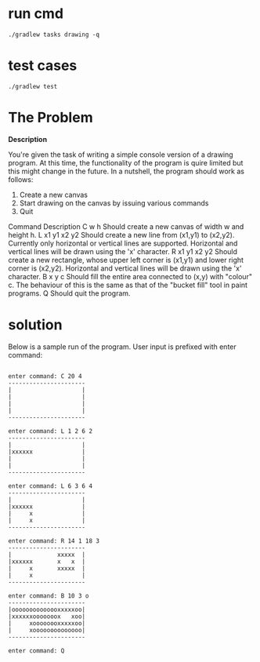 # run cmd
```
./gradlew tasks drawing -q

```
# test cases 
```
./gradlew test

```

# The Problem 

__Description__

You're given the task of writing a simple console version of a drawing program. 
At this time, the functionality of the program is quire limited but this might change in the future. 
In a nutshell, the program should work as follows:
 1. Create a new canvas
 2. Start drawing on the canvas by issuing various commands
 3. Quit


Command 		Description
C w h           Should create a new canvas of width w and height h.
L x1 y1 x2 y2   Should create a new line from (x1,y1) to (x2,y2). Currently only
                horizontal or vertical lines are supported. Horizontal and vertical lines
                will be drawn using the 'x' character.
R x1 y1 x2 y2   Should create a new rectangle, whose upper left corner is (x1,y1) and
                lower right corner is (x2,y2). Horizontal and vertical lines will be drawn
                using the 'x' character.
B x y c         Should fill the entire area connected to (x,y) with "colour" c. The
                behaviour of this is the same as that of the "bucket fill" tool in paint
                programs.
Q               Should quit the program.

# solution

Below is a sample run of the program. User input is prefixed with enter command:
```

enter command: C 20 4
----------------------
|                    |
|                    |
|                    |
|                    |
----------------------

enter command: L 1 2 6 2
----------------------
|                    |
|xxxxxx              |
|                    |
|                    |
----------------------

enter command: L 6 3 6 4
----------------------
|                    |
|xxxxxx              |
|     x              |
|     x              |
----------------------

enter command: R 14 1 18 3
----------------------
|             xxxxx  |
|xxxxxx       x   x  |
|     x       xxxxx  |
|     x              |
----------------------

enter command: B 10 3 o
----------------------
|oooooooooooooxxxxxoo|
|xxxxxxooooooox   xoo|
|     xoooooooxxxxxoo|
|     xoooooooooooooo|
----------------------

enter command: Q
```


